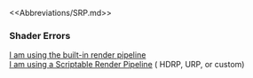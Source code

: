 <<Abbreviations/SRP.md>>
### Shader Errors
[I am using the built-in render pipeline](Shader%20Errors/General%20Shader%20Errors.md)  
[I am using a Scriptable Render Pipeline](Shader%20Errors/Errors%20With%20SRP.md) ( HDRP, URP, or custom)